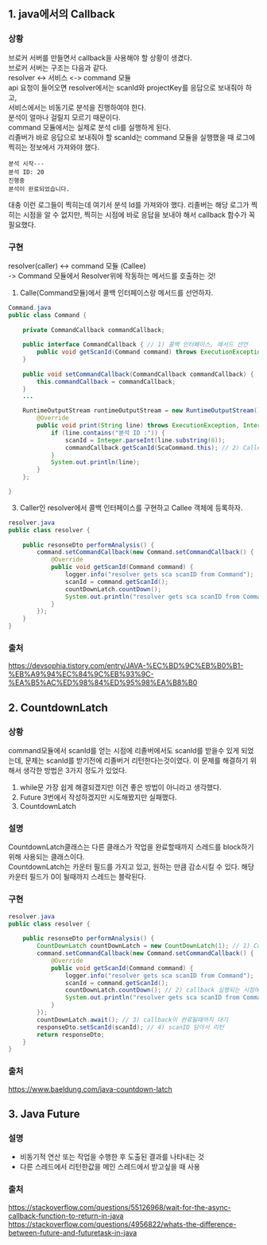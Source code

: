 ## 1. java에서의 Callback
### 상황
브로커 서버를 만들면서 callback을 사용해야 할 상황이 생겼다.   
브로커 서버는 구조는 다음과 같다.   
resolver <-> 서비스 <-> command 모듈   
api 요청이 들어오면 resolver에서는 scanId와 projectKey를 응답으로 보내줘야 하고,    
서비스에서는 비동기로 분석을 진행하여야 한다.   
분석이 얼마나 걸릴지 모르기 때문이다.   
command 모듈에서는 실제로 분석 cli를 실행하게 된다.   
리졸버가 바로 응답으로 보내줘야 할 scanId는 command 모듈을 실행했을 때 로그에 찍히는 정보에서 가져와야 했다. 
```shell
분석 시작---
분석 ID: 20
진행중
분석이 완료되었습니다.
```
대충 이런 로그들이 찍히는데 여기서 분석 Id를 가져와야 했다.
리졸버는 해당 로그가 찍히는 시점을 알 수 없지만, 찍히는 시점에 바로 응답을 보내야 해서 callback 함수가 꼭 필요했다.
### 구현
resolver(caller) <-> command 모듈 (Callee)   
-> Command 모듈에서 Resolver위에 작동하는 메서드를 호출하는 것!

1) Calle(Command모듈)에서 콜백 인터페이스랑 메서드를 선언하자.
```java
Command.java
public class Command {
    
    private CommandCallback commandCallback;
    
    public interface CommandCallback { // 1) 콜백 인터페이스, 메서드 선언
        public void getScanId(Command command) throws ExecutionException, InterruptedException;
    }
    
    public void setCommandCallback(CommandCallback commandCallback) { 
        this.commandCallback = commandCallback;
    }
    ...

    RuntimeOutputStream runtimeOutputStream = new RuntimeOutputStream() {
        @Override
        public void print(String line) throws ExecutionException, InterruptedException {
            if (line.contains("분석 ID :")) {
                scanId = Integer.parseInt(line.substring(8));
                commandCallback.getScanId(ScaCommand.this); // 2) Calle에서 호출
            }
            System.out.println(line);
        }
    };

}

```

3) Caller인 resolver에서 콜백 인터페이스를 구현하고 Callee 객체에 등록하자.
```java
resolver.java
public class resolver {
    
    public resonseDto performAnalysis() {
        command.setCommandCallback(new Command.setCommandCallback() {
            @Override
            public void getScanId(Command command) {
                logger.info("resolver gets sca scanID from Command");
                scanId = command.getScanId();
                countDownLatch.countDown();
                System.out.println("resolver gets sca scanID from Command => " + scanId);
            }
        });
    }
}
```
### 출처
https://devsophia.tistory.com/entry/JAVA-%EC%BD%9C%EB%B0%B1-%EB%A9%94%EC%84%9C%EB%93%9C-%EA%B5%AC%ED%98%84%ED%95%98%EA%B8%B0


## 2. CountdownLatch
### 상황
command모듈에서 scanId를 얻는 시점에 리졸버에서도 scanId를 받을수 있게 되었는데, 문제는 scanId를 받기전에 리졸버거 리턴한다는것이였다.
이 문제를 해결하기 위해서 생각한 방법은 3가지 정도가 있었다.
1. while문
   가장 쉽게 해결되겠지만 이건 좋은 방법이 아니라고 생각했다.
2. Future
   3번에서 작성하겠지만 시도해봤지만 실패했다.
3. CountdownLatch
### 설명
CountdownLatch클래스는 다른 클래스가 작업을 완료할때까지 스레드를 block하기 위해 사용되는 클래스이다.  
CountdownLatch는 카운터 필드를 가지고 있고, 원하는 만큼 감소시킬 수 있다. 
해당 카운터 필드가 0이 될때까지 스레드는 블락된다.

### 구현
```java
resolver.java
public class resolver {
    
    public resonseDto performAnalysis() {
        CountDownLatch countDownLatch = new CountDownLatch(1); // 1) CountdownLatch 객체 생성 
        command.setCommandCallback(new Command.setCommandCallback() {
            @Override
            public void getScanId(Command command) {
                logger.info("resolver gets sca scanID from Command");
                scanId = command.getScanId();
                countDownLatch.countDown(); // 2) callback 실행되는 시점에 1감소
                System.out.println("resolver gets sca scanID from Command => " + scanId);
            }
        });
        countDownLatch.await(); // 3) callback이 완료될때까지 대기
        responseDto.setScanId(scanId); // 4) scanID 담아서 리턴
        return responseDto;
    }
}
```
### 출처
https://www.baeldung.com/java-countdown-latch

## 3. Java Future
### 설명
- 비동기적 연산 또는 작업을 수행한 후 도출된 결과를 나타내는 것
- 다른 스레드에서 리턴한값을 메인 스레드에서 받고싶을 때 사용


### 출처 
https://stackoverflow.com/questions/55126968/wait-for-the-async-callback-function-to-return-in-java
https://stackoverflow.com/questions/4956822/whats-the-difference-between-future-and-futuretask-in-java
